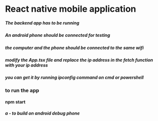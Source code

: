 # React native mobile application

##### The backend app has to be running

##### An android phone should be connected for testing

##### the computer and the phone should be connected to the same wifi

##### modify the App.tsx file and replace the ip address in the fetch function with your ip address

##### you can get it by running ipconfig command on cmd or powershell

### to run the app

#### npm start

##### a - to build on android debug phone
